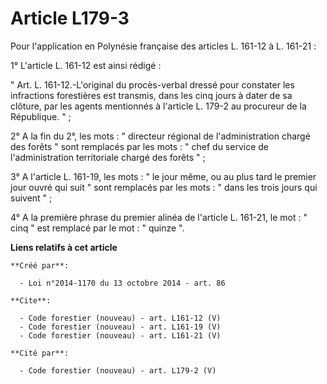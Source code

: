 # Article L179-3

Pour l'application en Polynésie française des articles L. 161-12 à L. 161-21 : 

1° L'article L. 161-12 est ainsi rédigé : 

" Art. L. 161-12.-L'original du procès-verbal dressé pour constater les infractions forestières est transmis, dans les cinq
jours à dater de sa clôture, par les agents mentionnés à l'article L. 179-2 au procureur de la République. " ; 

2° A la fin du 2°, les mots : " directeur régional de l'administration chargé des forêts " sont remplacés par les mots : "
chef du service de l'administration territoriale chargé des forêts " ; 

3° A l'article L. 161-19, les mots : " le jour même, ou au plus tard le premier jour ouvré qui suit " sont remplacés par les
mots : " dans les trois jours qui suivent " ; 

4° A la première phrase du premier alinéa de l'article L. 161-21, le mot : " cinq " est remplacé par le mot : " quinze ".

**Liens relatifs à cet article**

	**Créé par**:

	  - Loi n°2014-1170 du 13 octobre 2014 - art. 86

	**Cite**:

	  - Code forestier (nouveau) - art. L161-12 (V)
	  - Code forestier (nouveau) - art. L161-19 (V)
	  - Code forestier (nouveau) - art. L161-21 (V)

	**Cité par**:

	  - Code forestier (nouveau) - art. L179-2 (V)
